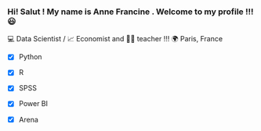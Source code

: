 ### Hi! Salut !  My name is Anne Francine . Welcome to my profile !!! :smiley:

:computer: Data Scientist / :chart_with_upwards_trend: Economist and  👩‍🏫 teacher !!!  :earth_africa: Paris, France 

- [x] Python
- [x] R
- [x] SPSS
- [x] Power BI
- [x] Arena 
 
 
 
